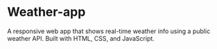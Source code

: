 # Weather-app
A responsive web app that shows real-time weather info using a public weather API. Built with HTML, CSS, and JavaScript.
